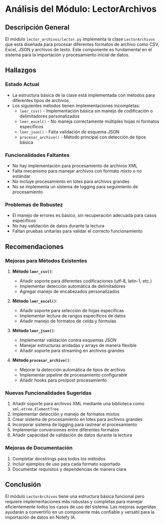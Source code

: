 # Análisis del Módulo: LectorArchivos

## Descripción General
El módulo `lector_archivos/lector.py` implementa la clase `LectorArchivos` que está diseñada para procesar diferentes formatos de archivo como CSV, Excel, JSON y archivos de texto. Este componente es fundamental en el sistema para la importación y procesamiento inicial de datos.

## Hallazgos

### Estado Actual
- La estructura básica de la clase está implementada con métodos para diferentes tipos de archivos
- Los siguientes métodos tienen implementaciones incompletas:
  - `leer_csv()` - Implementación básica sin manejo de codificación o delimitadores personalizados
  - `leer_excel()` - No maneja correctamente múltiples hojas ni formatos específicos
  - `leer_json()` - Falta validación de esquema JSON
  - `procesar_archivo()` - Método principal con detección de tipos básica
  
### Funcionalidades Faltantes
- No hay implementación para procesamiento de archivos XML
- Falta mecanismo para manejar archivos con formato mixto o no estándar
- No incluye procesamiento en lotes para archivos grandes
- No se implementa un sistema de logging para seguimiento de procesamiento

### Problemas de Robustez
- El manejo de errores es básico, sin recuperación adecuada para casos específicos
- No hay validación de datos durante la lectura
- Faltan pruebas unitarias para validar el correcto funcionamiento

## Recomendaciones

### Mejoras para Métodos Existentes
1. **Método `leer_csv()`**:
   - Añadir soporte para diferentes codificaciones (utf-8, latin-1, etc.)
   - Implementar detección automática de delimitadores
   - Agregar manejo de encabezados personalizados

2. **Método `leer_excel()`**:
   - Añadir soporte para selección de hojas específicas
   - Implementar lectura de rangos específicos de datos
   - Añadir manejo de formatos de celda y fórmulas

3. **Método `leer_json()`**:
   - Implementar validación contra esquemas JSON
   - Manejar estructuras anidadas y arrays de manera flexible
   - Añadir soporte para streaming en archivos grandes

4. **Método `procesar_archivo()`**:
   - Mejorar la detección automática de tipos de archivo
   - Implementar pipeline de procesamiento configurable
   - Añadir hooks para pre/post procesamiento

### Nuevas Funcionalidades Sugeridas
1. Añadir soporte para archivos XML mediante una biblioteca como `xml.etree.ElementTree`
2. Implementar detección y manejo de formatos mixtos
3. Crear sistema de procesamiento en lotes para archivos grandes
4. Incorporar sistema de logging para rastrear el procesamiento
5. Implementar conversiones entre diferentes formatos
6. Añadir capacidad de validación de datos durante la lectura

### Mejoras de Documentación
1. Completar docstrings para todos los métodos
2. Incluir ejemplos de uso para cada formato soportado
3. Documentar requisitos y dependencias de manera clara

## Conclusión
El módulo `LectorArchivos` tiene una estructura básica funcional pero requiere implementaciones más robustas y completas para manejar eficientemente todos los casos de uso del sistema. Las mejoras sugeridas ayudarán a convertirlo en un componente más confiable y versátil para la importación de datos en Notefy IA.
